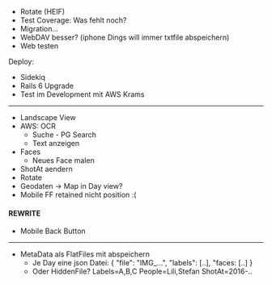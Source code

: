 - Rotate (HEIF)
- Test Coverage: Was fehlt noch?
- Migration...
- WebDAV besser? (iphone Dings will immer txtfile abspeichern)
- Web testen

Deploy:
- Sidekiq
- Rails 6 Upgrade
- Test im Development mit AWS Krams

---


* Landscape View
* AWS: OCR
  * Suche - PG Search
  * Text anzeigen
* Faces
  * Neues Face malen
* ShotAt aendern
* Rotate
* Geodaten -> Map in Day view?
* Mobile FF retained nicht position :(

#### REWRITE

* Mobile Back Button


---

* MetaData als FlatFiles mit abspeichern
  * Je Day eine json Datei:
  {
    "file": "IMG_...",
    "labels": [..],
    "faces: [..]
  }
  * Oder HiddenFile?
    Labels=A,B,C
    People=Lili,Stefan
    ShotAt=2016-..

